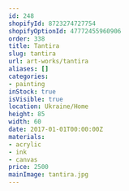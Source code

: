 ```yaml
---
id: 248
shopifyId: 8723274727754
shopifyOptionId: 47772455960906
order: 338
title: Tantira
slug: tantira
url: art-works/tantira
aliases: []
categories:
- painting
inStock: true
isVisible: true
location: Ukraine/Home
height: 85
width: 60
date: 2017-01-01T00:00:00Z
materials:
- acrylic
- ink
- canvas
price: 2500
mainImage: tantira.jpg
---
```


